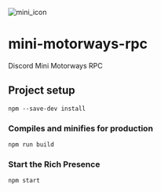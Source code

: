 ![mini_icon](https://user-images.githubusercontent.com/30567406/168275655-b8604f25-94fe-4f69-8230-cf4f24383907.png)
# mini-motorways-rpc
Discord Mini Motorways RPC

## Project setup
```
npm --save-dev install
```


### Compiles and minifies for production
```
npm run build
```

### Start the Rich Presence
```
npm start
```

